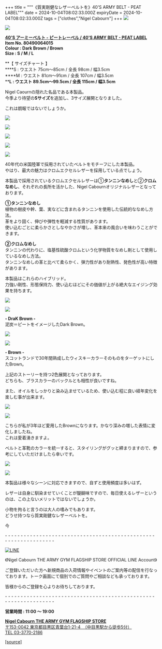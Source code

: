 +++
title = """《質実剛健なレザーベルトを》40'S ARMY BELT - PEAT LABEL"""
date = 2024-10-04T08:02:33.000Z
expiryDate = 2024-10-04T08:02:33.000Z
tags = ["clothes","Nigel Cabourn"]
+++
![](https://cdn.shopify.com/s/files/1/0094/9295/5196/files/DSC1914_480x480.jpg?v=1727866867)

**![](https://cdn.shopify.com/s/files/1/0094/9295/5196/files/DSC1919_480x480.jpg?v=1727866889)**

[**40'S アーミーベルト - ピートレーベル / 40'S ARMY BELT - PEAT LABEL**](https://cabourn.jp/products/80490064015 "ナイジェルケーボン ベルト レザー")  
**Item No. 80490064015**  
**Colour : Dark Brown / Brown**  
**Size : S / M / L**

**【 サイズチャート 】  
****S : ウエスト 75cm～85cm / 全長 98cm / 幅3.5cm  
****M : ウエスト 81cm～91cm / 全長 107cm / 幅3.5cm  
****L : ウエスト 89.5cm～99.5cm / 全長 115cm / 幅3.5cm**

Nigel Caournの隠れた名品である本製品。  
今季より待望の**Sサイズ**を追加し、3サイズ展開となりました。

これは朗報ではないでしょうか。

![](https://cdn.shopify.com/s/files/1/0094/9295/5196/files/DSC1908_480x480.jpg?v=1727866859)

![](https://cdn.shopify.com/s/files/1/0094/9295/5196/files/DSC1903_480x480.jpg?v=1727867034)

![](https://cdn.shopify.com/s/files/1/0094/9295/5196/files/DSC1902_480x480.jpg?v=1727866979)

![](https://cdn.shopify.com/s/files/1/0094/9295/5196/files/DSC1896_480x480.jpg?v=1727866983)

![](https://cdn.shopify.com/s/files/1/0094/9295/5196/files/DSC1950_480x480.jpg?v=1727866970)

40年代の米国陸軍で採用されていたベルトをモチーフにした本製品。  
やはり、最大の魅力はクロムエクセルレザーを採用している点でしょう。

本製品で採用されているクロムエクセルレザーは①**タンニンなめし**と②**クロムなめし**、それぞれの長所を活かした、Nigel Cabournオリジナルレザーとなっております。

**①タンニンなめし**  
植物の樹皮や幹、葉、実などに含まれるタンニンを使用した伝統的ななめし方法。  
革をより固く、伸びや弾性を軽減する性質があります。  
使い込むごとに柔らかさとしなやかさが増し、革本来の風合いを味わうことができます。  

**②クロムなめし**  
タンニンの代わりに、塩基性硫酸クロムという化学物質をなめし剤として使用しているなめし方法。  
タンニンなめしの革と比べて柔らかく、弾力性があり耐熱性、発色性が高い特徴があります。  

本製品はこれらのハイブリッド。  
力強い剛性、形態保持力、使い込むほどにその価値が上がる絶大なエイジング効果を持ちます。

![](https://cdn.shopify.com/s/files/1/0094/9295/5196/files/DSC1948_480x480.jpg?v=1727866620)

![](https://cdn.shopify.com/s/files/1/0094/9295/5196/files/DSC1949_480x480.jpg?v=1727866617)

**\- DraK Brown -**  
泥炭＝ピートをイメージしたDark Brown。  

![](https://cdn.shopify.com/s/files/1/0094/9295/5196/files/DSC1942_480x480.jpg?v=1727866657)

**![](https://cdn.shopify.com/s/files/1/0094/9295/5196/files/DSC1946_480x480.jpg?v=1727866656)**

**\- Brown -**  
スコットランドで30年間熟成したウィスキーカラーそのものをターゲットにしたBrown。

上記のストーリーを持つ2色展開となっております。  
どちらも、ブラスカラーのバックルとも相性が良いですね。

また、オイルをしっかりと染み込ませているため、使い込む程に良い経年変化を楽しむ事が出来ます。

![](https://cdn.shopify.com/s/files/1/0094/9295/5196/files/DSC1930_480x480.jpg?v=1727867171)

![](https://cdn.shopify.com/s/files/1/0094/9295/5196/files/DSC1937_480x480.jpg?v=1727867174)

こちらが私が3年ほど愛用したBrownになります。かなり深みの増した表情に変化しましたね。  
これは愛着湧きますよ。

ベルトと革靴のカラーを統一すると、スタイリングがグッと締まりますので、参考にしていただけましたら幸いです。

![](https://cdn.shopify.com/s/files/1/0094/9295/5196/files/DSC1977_480x480.jpg?v=1728028820)

![](https://cdn.shopify.com/s/files/1/0094/9295/5196/files/DSC1980_480x480.jpg?v=1728028821)

本製品は様々なシーンに対応できますので、自ずと使用頻度は多いはず。

レザーは自身に馴染ませていくことが醍醐味ですので、毎日使えるレザーというのは、この上ないメリットではないでしょうか。

小物を拘ると言うのは大人の嗜みでもあります。  
どうせ持つなら質実剛健なレザーベルトを。

今

\- - - - - - - - - - - - - - - - - - - - - - - - - - - - - - - - - - - - - - - - - - - - - - - - - - - - - - - - - - - - - - - -  

[![LINE](https://cdn.shopify.com/s/files/1/0094/9295/5196/files/ja_600x600.png?v=1631941030)](https://lin.ee/NpdpRpF)

《Nigel Cabourn THE ARMY GYM FLAGSHIP STORE OFFICIAL LINE Account》

ご登録いただいた方へ新規商品の入荷情報やイベントのご案内等の配信を行なっております。トーク画面にて個別でのご質問やご相談なども承っております。

皆様からのご登録を心よりお待ちしております。

\- - - - - - - - - - - - - - - - - - - - - - - - - - - - - - - - - - - - - - - - - - - - - - - - - - - - - - - - - - - - - - - - 

**営業時間 : 11:00 〜 19:00**

[**Nigel Cabourn THE ARMY GYM FLAGSHIP STORE**](https://cabourn.jp/pages/flagship)  
[〒153-0042 東京都目黒区青葉台1-21-4　（中目黒駅から徒歩5分）](https://cabourn.jp/pages/flagship)  
[TEL 03-3770-2186](https://cabourn.jp/pages/flagship)

[[source]](https://cabourn.jp/blogs/shop-info/flagship20241004)
